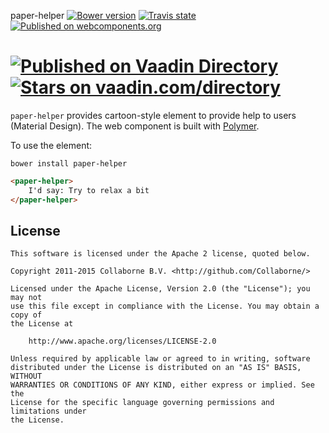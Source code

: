 paper-helper [![Bower version](https://badge.fury.io/bo/paper-helper.svg)](http://badge.fury.io/bo/paper-helper) [![Travis state](https://travis-ci.org/Collaborne/paper-helper.svg?branch=master)](https://travis-ci.org/Collaborne/paper-helper) [![Published on webcomponents.org](https://img.shields.io/badge/webcomponents.org-published-blue.svg)](https://www.webcomponents.org/Collaborne/paper-helper)

[![Published on Vaadin  Directory](https://img.shields.io/badge/Vaadin%20Directory-published-00b4f0.svg)](https://vaadin.com/directory/component/Collabornepaper-helper)
[![Stars on vaadin.com/directory](https://img.shields.io/vaadin-directory/star/Collabornepaper-helper.svg)](https://vaadin.com/directory/component/Collabornepaper-helper)
=========

`paper-helper` provides cartoon-style element to provide help to users (Material Design). The web component is built with [Polymer](https://www.polymer-project.org).


To use the element:

`bower install paper-helper`

<!--
```
<custom-element-demo>
  <template>
    <script src="../webcomponentsjs/webcomponents-lite.js"></script>
    <link rel="import" href="paper-helper.html">
    <next-code-block></next-code-block>
  </template>
</custom-element-demo>
```
-->
```html
<paper-helper>
    I'd say: Try to relax a bit
</paper-helper>
```


## License

    This software is licensed under the Apache 2 license, quoted below.

    Copyright 2011-2015 Collaborne B.V. <http://github.com/Collaborne/>

    Licensed under the Apache License, Version 2.0 (the "License"); you may not
    use this file except in compliance with the License. You may obtain a copy of
    the License at

        http://www.apache.org/licenses/LICENSE-2.0

    Unless required by applicable law or agreed to in writing, software
    distributed under the License is distributed on an "AS IS" BASIS, WITHOUT
    WARRANTIES OR CONDITIONS OF ANY KIND, either express or implied. See the
    License for the specific language governing permissions and limitations under
    the License.
    
